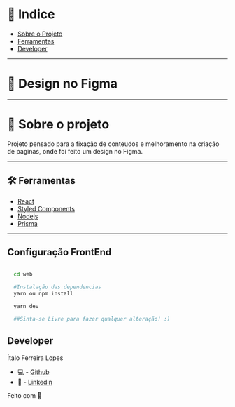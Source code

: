 # 🔎 Indice

- [Sobre o Projeto](#-sobre-o-projeto)
- [Ferramentas](#-ferramentas)
- [Developer](#-developer)

---

# 🎉 Design no Figma

  

---

# 📜 Sobre o projeto

Projeto pensado para a fixação de conteudos e melhoramento na criação de paginas, onde foi feito um design no
Figma.

---

## 🛠 Ferramentas

- [React]()
- [Styled Components]()
- [Nodejs]()
- [Prisma]()

---

## Configuração FrontEnd

```bash

  cd web

  #Instalação das dependencias
  yarn ou npm install

  yarn dev

  ##Sinta-se Livre para fazer qualquer alteração! :)

```

## Developer

Ítalo Ferreira Lopes

- 💻 - [Github](https://github.com/ItaloFL)
- 📒 - [Linkedin](https://www.linkedin.com/in/italo-ferreira-dev/)

Feito com 💜
